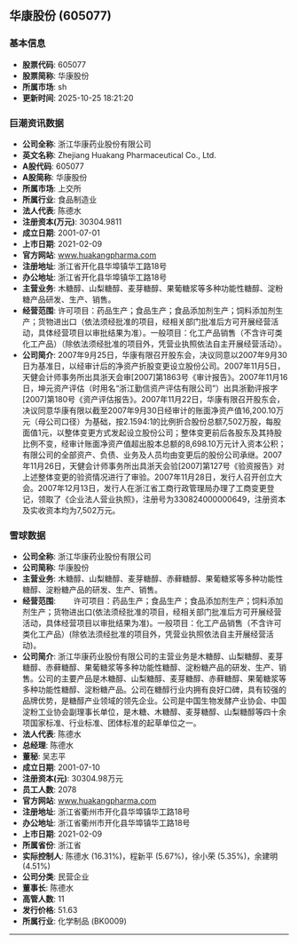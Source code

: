 ## 华康股份 (605077)

### 基本信息

- **股票代码**: 605077
- **股票简称**: 华康股份
- **所属市场**: sh
- **更新时间**: 2025-10-25 18:21:20

### 巨潮资讯数据

- **公司全称**: 浙江华康药业股份有限公司
- **英文名称**: Zhejiang Huakang Pharmaceutical Co., Ltd.
- **A股代码**: 605077
- **A股简称**: 华康股份
- **所属市场**: 上交所
- **所属行业**: 食品制造业
- **法人代表**: 陈德水
- **注册资本(万元)**: 30304.9811
- **成立日期**: 2001-07-01
- **上市日期**: 2021-02-09
- **官方网站**: www.huakangpharma.com
- **注册地址**: 浙江省开化县华埠镇华工路18号
- **办公地址**: 浙江省开化县华埠镇华工路18号
- **主营业务**: 木糖醇、山梨糖醇、麦芽糖醇、果葡糖浆等多种功能性糖醇、淀粉糖产品研发、生产、销售。
- **经营范围**: 许可项目：药品生产；食品生产；食品添加剂生产；饲料添加剂生产；货物进出口（依法须经批准的项目，经相关部门批准后方可开展经营活动，具体经营项目以审批结果为准）。一般项目：化工产品销售（不含许可类化工产品）（除依法须经批准的项目外，凭营业执照依法自主开展经营活动）。
- **公司简介**: 2007年9月25日，华康有限召开股东会，决议同意以2007年9月30日为基准日，以经审计后的净资产折股变更设立股份公司。2007年11月5日，天健会计师事务所出具浙天会审[2007]第1863号《审计报告》。2007年11月16日，坤元资产评估（时用名“浙江勤信资产评估有限公司”）出具浙勤评报字[2007]第180号《资产评估报告》。2007年11月22日，华康有限召开股东会，决议同意华康有限以截至2007年9月30日经审计的账面净资产值16,200.10万元（母公司口径）为基础，按2.1594∶1的比例折合股份总额7,502万股，每股面值1元，以整体变更方式发起设立股份公司；整体变更前后各股东及其持股比例不变，经审计账面净资产值超出股本总额的8,698.10万元计入资本公积；有限公司的全部资产、负债、业务及人员均由变更后的股份公司承继。2007年11月26日，天健会计师事务所出具浙天会验[2007]第127号《验资报告》对上述整体变更的验资情况进行了审验。2007年11月28日，发行人召开创立大会。2007年12月13日，发行人在浙江省工商行政管理局办理了工商变更登记，领取了《企业法人营业执照》，注册号为330824000000649，注册资本及实收资本均为7,502万元。

### 雪球数据

- **公司全称**: 浙江华康药业股份有限公司
- **公司简称**: 华康股份
- **主营业务**: 木糖醇、山梨糖醇、麦芽糖醇、赤藓糖醇、果葡糖浆等多种功能性糖醇、淀粉糖产品的研发、生产、销售。
- **经营范围**: 　　许可项目：药品生产；食品生产；食品添加剂生产；饲料添加剂生产；货物进出口(依法须经批准的项目，经相关部门批准后方可开展经营活动，具体经营项目以审批结果为准)。一般项目：化工产品销售（不含许可类化工产品）(除依法须经批准的项目外，凭营业执照依法自主开展经营活动)。
- **公司简介**: 浙江华康药业股份有限公司的主营业务是木糖醇、山梨糖醇、麦芽糖醇、赤藓糖醇、果葡糖浆等多种功能性糖醇、淀粉糖产品的研发、生产、销售。公司的主要产品是木糖醇、山梨糖醇、麦芽糖醇、赤藓糖醇、果葡糖浆等多种功能性糖醇、淀粉糖产品。公司在糖醇行业内拥有良好口碑，具有较强的品牌优势，是糖醇产业领域的领先企业。公司是中国生物发酵产业协会、中国淀粉工业协会副理事长单位，是木糖、木糖醇、麦芽糖醇、山梨糖醇等四十余项国家标准、行业标准、团体标准的起草单位之一。
- **法人代表**: 陈德水
- **总经理**: 陈德水
- **董秘**: 吴志平
- **成立日期**: 2001-07-10
- **注册资本(元)**: 30304.98万元
- **员工人数**: 2078
- **官方网站**: www.huakangpharma.com
- **注册地址**: 浙江省衢州市开化县华埠镇华工路18号
- **办公地址**: 浙江省衢州市开化县华埠镇华工路18号
- **上市日期**: 2021-02-09
- **所属省份**: 浙江省
- **实际控制人**: 陈德水 (16.31%)，程新平 (5.67%)，徐小荣 (5.35%)，余建明 (4.51%)
- **公司分类**: 民营企业
- **董事长**: 陈德水
- **高管人数**: 11
- **发行价格**: 51.63
- **所属行业**: 化学制品 (BK0009)

---